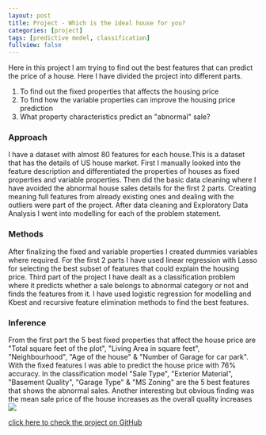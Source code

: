 ```yaml
---
layout: post
title: Project - Which is the ideal house for you?
categories: [project]
tags: [predictive model, classification]
fullview: false
---
```


Here in this project I am trying to find out the best features that can predict the price of a house. Here I have divided the project into different parts.
1. To find out the fixed properties that affects the housing price
2. To find how the variable properties can improve the housing price prediction
3. What property characteristics predict an "abnormal" sale?

### Approach

I have a dataset with almost 80 features for each house.This is a dataset that has the details of US house market. First I manually looked into the feature description and differentiated the properties of houses as fixed properties and variable properties. Then did the basic data cleaning where I have avoided the abnormal house sales details for the first 2 parts. Creating meaning full features from already existing ones and dealing with the outliers were part of the project. After data cleaning and Exploratory Data Analysis I went into modelling for each of the problem statement.

### Methods

After finalizing the fixed and variable properties I created dummies variables where required. For the first 2 parts I have used linear regression with Lasso for selecting the best subset of features that could explain the housing price. Third part of the project I have dealt as a classification problem where it predicts whether a sale belongs to abnormal category or not and finds the features from it. I have used logistic regression for modelling and Kbest and recursive feature elimination methods to find the best features.

### Inference

From the first part the 5 best fixed properties that affect the house price are "Total square feet of the plot", "Living Area in square feet", "Neighbourhood", "Age of the house" & "Number of Garage for car park". With the fixed features I was able to predict the house price with 76% accuracy. In the classification model "Sale Type", "Exterior Material", "Basement Quality", "Garage Type" & "MS Zoning" are the 5 best features that shows the abnormal sales. 
Another interesting but obvious finding was the mean sale price of the house increases as the overall quality increases
<img src="https://mahendrashaji.github.io/assets/media/Sale_vs_Qual.png">



<a class="btn btn-default" href="https://github.com/MahendraShaji/Project/tree/master/Housing_Data">click here to check the project on GitHub</a>



